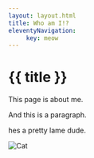 ```yaml
---
layout: layout.html
title: Who am I!?
eleventyNavigation:
     key: meow
---
```

# {{ title }}
This page is about me.

And this is a paragraph.

hes a pretty lame dude.

![Cat](/img/catLoaf.jpg)